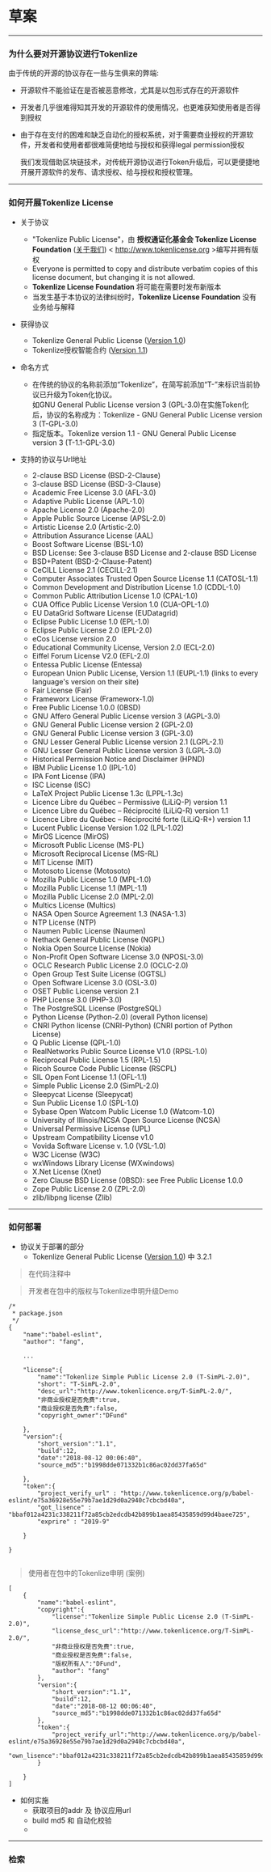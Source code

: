 # 草案
---


### 为什么要对开源协议进行Tokenlize

由于传统的开源的协议存在一些与生俱来的弊端:  

- 开源软件不能验证在是否被恶意修改，尤其是以包形式存在的开源软件
- 开发者几乎很难得知其开发的开源软件的使用情况，也更难获知使用者是否得到授权
- 由于存在支付的困难和缺乏自动化的授权系统，对于需要商业授权的开源软件，开发者和使用者都很难简便地给与授权和获得legal permission授权  
    
    我们发现借助区块链技术，对传统开源协议进行Token升级后，可以更便捷地开展开源软件的发布、请求授权、给与授权和授权管理。

---

### 如何开展Tokenlize License 

- 关于协议

    - "Tokenlize Public License"，由 **授权通证化基金会 Tokenlize License Foundation** ([关于我们](https://note.youdao.com/)) < http://www.tokenlicense.org >编写并拥有版权
    - Everyone is permitted to copy and distribute verbatim copies of this license document, but changing it is not allowed.
    - **Tokenlize License Foundation** 将可能在需要时发布新版本
    - 当发生基于本协议的法律纠纷时，**Tokenlize License Foundation** 没有业务给与解释

- 获得协议

    - Tokenlize General Public License ([Version 1.0](https://note.youdao.com/))
    - Tokenlize授权智能合约 ([Version 1.1](https://note.youdao.com/))

- 命名方式

    - 在传统的协议的名称前添加“Tokenlize”，在简写前添加“T-”来标识当前协议已升级为Token化协议。  
    如GNU General Public License version 3 (GPL-3.0)在实施Token化后，协议的名称成为：Tokenlize - GNU General Public License version 3 (T-GPL-3.0)
    - 指定版本。Tokenlize version 1.1 - GNU General Public License version 3 (T-1.1-GPL-3.0)

- 支持的协议与Url地址

    - 2-clause BSD License (BSD-2-Clause)
    - 3-clause BSD License (BSD-3-Clause)
    - Academic Free License 3.0 (AFL-3.0)
    - Adaptive Public License (APL-1.0)
    - Apache License 2.0 (Apache-2.0)
    - Apple Public Source License (APSL-2.0)
    - Artistic License 2.0 (Artistic-2.0)
    - Attribution Assurance License (AAL)
    - Boost Software License (BSL-1.0)
    - BSD License: See 3-clause BSD License and 2-clause BSD License
    - BSD+Patent (BSD-2-Clause-Patent)
    - CeCILL License 2.1 (CECILL-2.1)
    - Computer Associates Trusted Open Source License 1.1 (CATOSL-1.1)
    - Common Development and Distribution License 1.0 (CDDL-1.0)
    - Common Public Attribution License 1.0 (CPAL-1.0)
    - CUA Office Public License Version 1.0 (CUA-OPL-1.0)
    - EU DataGrid Software License (EUDatagrid)
    - Eclipse Public License 1.0 (EPL-1.0)
    - Eclipse Public License 2.0 (EPL-2.0)
    - eCos License version 2.0
    - Educational Community License, Version 2.0 (ECL-2.0)
    - Eiffel Forum License V2.0 (EFL-2.0)
    - Entessa Public License (Entessa)
    - European Union Public License, Version 1.1 (EUPL-1.1) (links to every language's version on their site)
    - Fair License (Fair)
    - Frameworx License (Frameworx-1.0)
    - Free Public License 1.0.0 (0BSD)
    - GNU Affero General Public License version 3 (AGPL-3.0)
    - GNU General Public License version 2 (GPL-2.0)
    - GNU General Public License version 3 (GPL-3.0)
    - GNU Lesser General Public License version 2.1 (LGPL-2.1)
    - GNU Lesser General Public License version 3 (LGPL-3.0)
    - Historical Permission Notice and Disclaimer (HPND)
    - IBM Public License 1.0 (IPL-1.0)
    - IPA Font License (IPA)
    - ISC License (ISC)
    - LaTeX Project Public License 1.3c (LPPL-1.3c)
    - Licence Libre du Québec – Permissive (LiLiQ-P) version 1.1
    - Licence Libre du Québec – Réciprocité (LiLiQ-R) version 1.1
    - Licence Libre du Québec – Réciprocité forte (LiLiQ-R+) version 1.1
    - Lucent Public License Version 1.02 (LPL-1.02)
    - MirOS Licence (MirOS)
    - Microsoft Public License (MS-PL)
    - Microsoft Reciprocal License (MS-RL)
    - MIT License (MIT)
    - Motosoto License (Motosoto)
    - Mozilla Public License 1.0 (MPL-1.0)
    - Mozilla Public License 1.1 (MPL-1.1)
    - Mozilla Public License 2.0 (MPL-2.0)
    - Multics License (Multics)
    - NASA Open Source Agreement 1.3 (NASA-1.3)
    - NTP License (NTP)
    - Naumen Public License (Naumen)
    - Nethack General Public License (NGPL)
    - Nokia Open Source License (Nokia)
    - Non-Profit Open Software License 3.0 (NPOSL-3.0)
    - OCLC Research Public License 2.0 (OCLC-2.0)
    - Open Group Test Suite License (OGTSL)
    - Open Software License 3.0 (OSL-3.0)
    - OSET Public License version 2.1
    - PHP License 3.0 (PHP-3.0)
    - The PostgreSQL License (PostgreSQL)
    - Python License (Python-2.0) (overall Python license)
    - CNRI Python license (CNRI-Python) (CNRI portion of Python License)
    - Q Public License (QPL-1.0)
    - RealNetworks Public Source License V1.0 (RPSL-1.0)
    - Reciprocal Public License 1.5 (RPL-1.5)
    - Ricoh Source Code Public License (RSCPL)
    - SIL Open Font License 1.1 (OFL-1.1)
    - Simple Public License 2.0 (SimPL-2.0)
    - Sleepycat License (Sleepycat)
    - Sun Public License 1.0 (SPL-1.0)
    - Sybase Open Watcom Public License 1.0 (Watcom-1.0)
    - University of Illinois/NCSA Open Source License (NCSA)
    - Universal Permissive License (UPL)
    - Upstream Compatibility License v1.0
    - Vovida Software License v. 1.0 (VSL-1.0)
    - W3C License (W3C)
    - wxWindows Library License (WXwindows)
    - X.Net License (Xnet)
    - Zero Clause BSD License (0BSD): see Free Public License 1.0.0
    - Zope Public License 2.0 (ZPL-2.0)
    - zlib/libpng license (Zlib)

---
### 如何部署

- 协议关于部署的部分
    - Tokenlize General Public License ([Version 1.0](https://note.youdao.com/)) 中 3.2.1
    
> 在代码注释中


> 开发者在包中的版权与Tokenlize申明升级Demo 

```
/*
 * package.json
 */
{
    "name":"babel-eslint",
    "author": "fang",
    
    ...
    
    "license":{
        "name":"Tokenlize Simple Public License 2.0 (T-SimPL-2.0)",
        "short": "T-SimPL-2.0",
        "desc_url":"http://www.tokenlicence.org/T-SimPL-2.0/",
        "非商业授权是否免费":true,
        "商业授权是否免费":false,
        "copyright_owner":"DFund"
        
    },
    "version":{
        "short_version":"1.1",
        "build":12,
        "date":"2018-08-12 00:06:40",
        "source_md5":"b1998dde071332b1c86ac02dd37fa65d"
        
    },
    "token":{
        "project_verify_url" : "http://www.tokenlicence.org/p/babel-eslint/e75a36928e55e79b7ae1d29d0a2940c7cbcbd40a",
        "got_lisence" : "bbaf012a4231c338211f72a85cb2edcdb42b899b1aea85435859d99d4baee725",
        "exprire" : "2019-9"
        
    }
    
}


```



> 使用者在包中的Tokenlize申明 (案例)   

```
[
    {
        "name":"babel-eslint",
        "copyright":{
            "license":"Tokenlize Simple Public License 2.0 (T-SimPL-2.0)",
            "license_desc_url":"http://www.tokenlicence.org/T-SimPL-2.0/",
            "非商业授权是否免费":true,
            "商业授权是否免费":false,
            "版权所有人":"DFund",
            "author": "fang"
        },
        "version":{
            "short_version":"1.1",
            "build":12,
            "date":"2018-08-12 00:06:40",
            "source_md5":"b1998dde071332b1c86ac02dd37fa65d"
        },
        "token":{
            "project_verify_url":"http://www.tokenlicence.org/p/babel-eslint/e75a36928e55e79b7ae1d29d0a2940c7cbcbd40a",
            "own_lisence":"bbaf012a4231c338211f72a85cb2edcdb42b899b1aea85435859d99d4baee725",
        }
        
    }
]

```

    
- 如何实施
    - 获取项目的addr 及 协议应用url
    - build md5 和 自动化校验
    - 


---
### 检索
